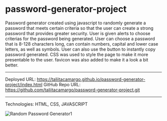 # password-generator-project
Password generator created using javascript to randomly generate a password that meets certain criteria
so that the user can create a strong password that provides greater security.
User is given alerts to choose criterias for the password being generated. 
User can choose a password that is 8-128 characters long, can contain numbers, capital and lower case letters, as well as symbols. 
User can also use the button to instantly copy password generated. 
CSS was used to style the page to make it more presentable to the user. 
favicon was also added to make it a look a bit better.

---

Deployed URL: https://taliitacamargo.github.io/password-generator-project/index.html  GitHub Repo URL: https://github.com/taliitacamargo/password-generator-project.git

---
Technologies: HTML, CSS, JAVASCRIPT

![Random Password Generator1](https://user-images.githubusercontent.com/88398240/134248725-11379e0f-397c-4a22-8a26-662ec254f488.jpg)

